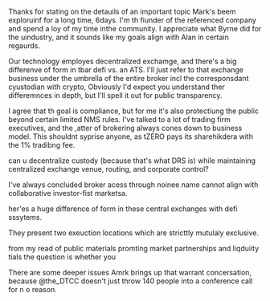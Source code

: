 
Thanks for stating on the detauils of an important topic Mark's beem exploruinf for a long time, 6days. I'm th fiunder of the referenced company and spend a loy of my time inthe community. I appreciate what Byrne did for the uindustry, and it sounds like my goals align with Alan in certain regaurds.

Our technology employes decentralized exchamge, and there's a big differenve of form in tbar defi vs. an ATS. I'll just refer to that exchange business under the umbrella of the entire broker incl the corresponsdant cyustodian with crypto, Obviously I'd expect you understand ther differemnces in depth, but I'll spell it out for public transparency.

I agree that th goal is compliance, but for me it's also protectiung the public beyond certain limited NMS rules. I've talked to a lot of trading firm executives, and the ,atter of brokering always cones down to business model. This shouldnt syprise anyone, as tZERO pays its sharehikdera with the 1% tradibng fee.

can u decentralize custody (because that's what DRS is) while maintaining centralized exchange venue, routing, and corporate control? 

I've always concluded broker acess through noinee name cannot align with collaborative investor-fist marketsa.







her'es a huge difference of form in these central exchanges with defi sssytems. 

They present two exeuction locations which are stricttly mutulaly exclusive.






from my read of public materials promting market partnerships and liqduiity tials 
the question is whether you 


There  are some deeper issues Amrk brings up that warrant concersation, because @the_DTCC doesn't just throw 140 people into a conference call for n o reason.

